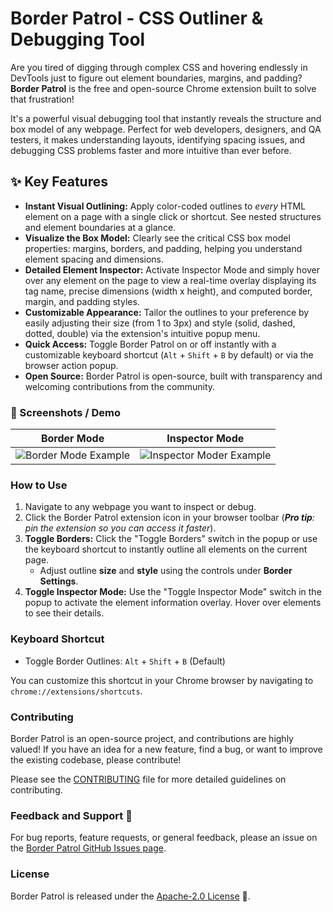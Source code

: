 # Border Patrol - CSS Outliner & Debugging Tool

Are you tired of digging through complex CSS and hovering endlessly in DevTools just to figure out element boundaries, margins, and padding? **Border Patrol** is the free and open-source Chrome extension built to solve that frustration!

It's a powerful visual debugging tool that instantly reveals the structure and box model of any webpage. Perfect for web developers, designers, and QA testers, it makes understanding layouts, identifying spacing issues, and debugging CSS problems faster and more intuitive than ever before.

## ✨ Key Features

- **Instant Visual Outlining:** Apply color-coded outlines to _every_ HTML element on a page with a single click or shortcut. See nested structures and element boundaries at a glance.
- **Visualize the Box Model:** Clearly see the critical CSS box model properties: margins, borders, and padding, helping you understand element spacing and dimensions.
- **Detailed Element Inspector:** Activate Inspector Mode and simply hover over any element on the page to view a real-time overlay displaying its tag name, precise dimensions (width x height), and computed border, margin, and padding styles.
- **Customizable Appearance:** Tailor the outlines to your preference by easily adjusting their size (from 1 to 3px) and style (solid, dashed, dotted, double) via the extension's intuitive popup menu.
- **Quick Access:** Toggle Border Patrol on or off instantly with a customizable keyboard shortcut (`Alt` + `Shift` + `B` by default) or via the browser action popup.
- **Open Source:** Border Patrol is open-source, built with transparency and welcoming contributions from the community.

### 📸 Screenshots / Demo

|                                               Border Mode                                               |                                               Inspector Mode                                                |
| :-----------------------------------------------------------------------------------------------------: | :---------------------------------------------------------------------------------------------------------: |
| ![Border Mode Example](https://github.com/user-attachments/assets/9f4be5bf-344b-4ce1-999c-c7078b1b807c) | ![Inspector Moder Example](https://github.com/user-attachments/assets/c72c259b-8638-4ad0-a12b-0d2938d92679) |

### How to Use

1.  Navigate to any webpage you want to inspect or debug.
2.  Click the Border Patrol extension icon in your browser toolbar (_**Pro tip**: pin the extension so you can access it faster_).
3.  **Toggle Borders:** Click the "Toggle Borders" switch in the popup or use the keyboard shortcut to instantly outline all elements on the current page.
    - Adjust outline **size** and **style** using the controls under **Border Settings**.
4.  **Toggle Inspector Mode:** Use the "Toggle Inspector Mode" switch in the popup to activate the element information overlay. Hover over elements to see their details.

### Keyboard Shortcut

- Toggle Border Outlines: `Alt` + `Shift` + `B` (Default)

You can customize this shortcut in your Chrome browser by navigating to `chrome://extensions/shortcuts`.

### Contributing

Border Patrol is an open-source project, and contributions are highly valued! If you have an idea for a new feature, find a bug, or want to improve the existing codebase, please contribute!

Please see the [CONTRIBUTING](CONTRIBUTING.md) file for more detailed guidelines on contributing.

### Feedback and Support 💬

For bug reports, feature requests, or general feedback, please an issue on the [Border Patrol GitHub Issues page](https://github.com/craigsavage/border-patrol/issues).

### License

Border Patrol is released under the [Apache-2.0 License](https://github.com/craigsavage/border-patrol/blob/main/LICENSE) 📄.
